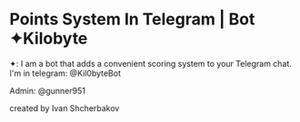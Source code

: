 # Points System In Telegram | Bot ✦Kilobyte
✦: I am a bot that adds a convenient scoring system to your Telegram chat. I'm in telegram: @Kil0byteBot

Admin: @gunner951

created by Ivan Shcherbakov
